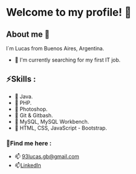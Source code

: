 <img src="https://media3.giphy.com/media/pOEbLRT4SwD35IELiQ/giphy.gif?cid=790b76112f517b9b6c6633c4c6d36ff8f8dc25605217fa4c&amp;rid=giphy.gif&amp;ct=g" alt="Coding Artificial Intelligence GIF by Matthew Butler" style="width: 900px; height: 300px; left: 0px; top: 0px; opacity: 0;">

# Welcome to my profile! 👋
 
## About me 👀
I´m Lucas from Buenos Aires, Argentina.
* 💼 I'm currently searching for my first IT job.

## ⚡Skills :

* 📌 Java.
* 📌 PHP.
* 📌 Photoshop.
* 📌 Git & Gitbash.
* 📌 MySQL, MySQL Workbench. 
* 📌 HTML, CSS, JavaScript - Bootstrap.

### 💬Find me here :

* 📫 93lucas.gb@gmail.com<br>
* 📫[LinkedIn](https://www.linkedin.com/in/lucas-buela-6660b5197/) 

<!--
**LucasBuela/LucasBuela** is a ✨ _special_ ✨ repository because its `README.md` (this file) appears on your GitHub profile.

Here are some ideas to get you started:

- 🔭 I’m currently working on ...
- 🌱 I’m currently learning ...
- 👯 I’m looking to collaborate on ...
- 🤔 I’m looking for help with ...
- 💬 Ask me about ...
- 📫 How to reach me: ...
- 😄 Pronouns: ...
- ⚡ Fun fact: ...
-->
